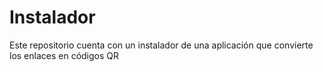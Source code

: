# Instalador
Este repositorio cuenta con un instalador de una aplicación que convierte los enlaces en códigos QR
